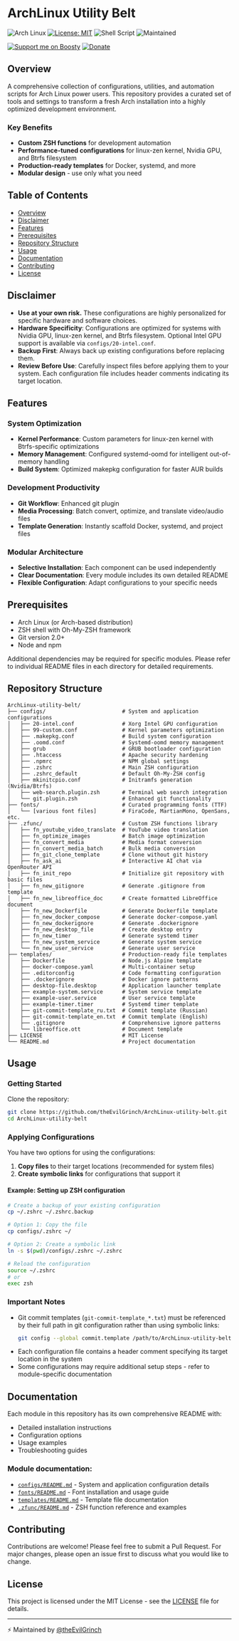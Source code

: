 # ArchLinux Utility Belt

![Arch Linux](https://img.shields.io/badge/Arch_Linux-1793D1?style=for-the-badge&logo=arch-linux&logoColor=white)
[![License: MIT](https://img.shields.io/badge/License-MIT-yellow.svg?style=for-the-badge)](LICENSE)
![Shell Script](https://img.shields.io/badge/shell_script-%23121011.svg?style=for-the-badge&logo=gnu-bash&logoColor=white)
![Maintained](https://img.shields.io/badge/Maintained%3F-yes-green.svg?style=for-the-badge)

[![Support me on Boosty](https://img.shields.io/badge/Boosty-Support%20me-%23f15f2c?style=for-the-badge)](https://boosty.to/theEvilGrinch/donate)
[![Donate](https://img.shields.io/badge/Donate-%23702ff4?style=for-the-badge)](https://yoomoney.ru/to/410016288289737)

## Overview

A comprehensive collection of configurations, utilities, and automation scripts for Arch Linux power users. This repository provides a curated set of tools and settings to transform a fresh Arch installation into a highly optimized development environment.

### Key Benefits
- **Custom ZSH functions** for development automation
- **Performance-tuned configurations** for linux-zen kernel, Nvidia GPU, and Btrfs filesystem
- **Production-ready templates** for Docker, systemd, and more
- **Modular design** - use only what you need

## Table of Contents

- [Overview](#overview)
- [Disclaimer](#disclaimer)
- [Features](#features)
- [Prerequisites](#prerequisites)
- [Repository Structure](#repository-structure)
- [Usage](#usage)
- [Documentation](#documentation)
- [Contributing](#contributing)
- [License](#license)

## Disclaimer

- **Use at your own risk.** These configurations are highly personalized for specific hardware and software choices.
- **Hardware Specificity**: Configurations are optimized for systems with Nvidia GPU, linux-zen kernel, and Btrfs filesystem. Optional Intel GPU support is available via `configs/20-intel.conf`.
- **Backup First**: Always back up existing configurations before replacing them.
- **Review Before Use**: Carefully inspect files before applying them to your system. Each configuration file includes header comments indicating its target location.

## Features

### System Optimization
- **Kernel Performance**: Custom parameters for linux-zen kernel with Btrfs-specific optimizations
- **Memory Management**: Configured systemd-oomd for intelligent out-of-memory handling
- **Build System**: Optimized makepkg configuration for faster AUR builds

### Development Productivity
- **Git Workflow**: Enhanced git plugin
- **Media Processing**: Batch convert, optimize, and translate video/audio files
- **Template Generation**: Instantly scaffold Docker, systemd, and project files

### Modular Architecture
- **Selective Installation**: Each component can be used independently
- **Clear Documentation**: Every module includes its own detailed README
- **Flexible Configuration**: Adapt configurations to your specific needs

## Prerequisites

- Arch Linux (or Arch-based distribution)
- ZSH shell with Oh-My-ZSH framework
- Git version 2.0+
- Node and npm

Additional dependencies may be required for specific modules. Please refer to individual README files in each directory for detailed requirements.

## Repository Structure

```
ArchLinux-utility-belt/
├── configs/                        # System and application configurations
│   ├── 20-intel.conf               # Xorg Intel GPU configuration
│   ├── 99-custom.conf              # Kernel parameters optimization
│   ├── .makepkg.conf               # Build system configuration
│   ├── .oomd.conf                  # Systemd-oomd memory management
│   ├── grub                        # GRUB bootloader configuration
│   ├── .htaccess                   # Apache security hardening
│   ├── .npmrc                      # NPM global settings
│   ├── .zshrc                      # Main ZSH configuration
│   ├── .zshrc_default              # Default Oh-My-ZSH config
│   ├── mkinitcpio.conf             # Initramfs generation (Nvidia/Btrfs)
│   ├── web-search.plugin.zsh       # Terminal web search integration
│   └── git.plugin.zsh              # Enhanced git functionality
├── fonts/                          # Curated programming fonts (TTF)
│   └── [various font files]        # FiraCode, MartianMono, OpenSans, etc.
├── .zfunc/                         # Custom ZSH functions library
│   ├── fn_youtube_video_translate  # YouTube video translation
│   ├── fn_optimize_images          # Batch image optimization
│   ├── fn_convert_media            # Media format conversion
│   ├── fn_convert_media_batch      # Bulk media conversion
│   ├── fn_git_clone_template       # Clone without git history
│   ├── fn_ask_ai                   # Interactive AI chat via OpenRouter API
│   ├── fn_init_repo                # Initialize git repository with basic files
│   ├── fn_new_gitignore            # Generate .gitignore from template
│   ├── fn_new_libreoffice_doc      # Create formatted LibreOffice document
│   ├── fn_new_Dockerfile           # Generate Dockerfile template
│   ├── fn_new_docker_compose       # Generate docker-compose.yaml
│   ├── fn_new_dockerignore         # Generate .dockerignore
│   ├── fn_new_desktop_file         # Create desktop entry
│   ├── fn_new_timer                # Generate systemd timer
│   ├── fn_new_system_service       # Generate system service
│   └── fn_new_user_service         # Generate user service
├── templates/                      # Production-ready file templates
│   ├── Dockerfile                  # Node.js Alpine template
│   ├── docker-compose.yaml         # Multi-container setup
│   ├── .editorconfig               # Code formatting configuration
│   ├── .dockerignore               # Docker ignore patterns
│   ├── desktop-file.desktop        # Application launcher template
│   ├── example-system.service      # System service template
│   ├── example-user.service        # User service template
│   ├── example-timer.timer         # Systemd timer template
│   ├── git-commit-template_ru.txt  # Commit template (Russian)
│   ├── git-commit-template_en.txt  # Commit template (English)
│   ├── .gitignore                  # Comprehensive ignore patterns
│   └── libreoffice.ott             # Document template
├── LICENSE                         # MIT License
└── README.md                       # Project documentation
```

## Usage

### Getting Started

Clone the repository:
```bash
git clone https://github.com/theEvilGrinch/ArchLinux-utility-belt.git
cd ArchLinux-utility-belt
```

### Applying Configurations

You have two options for using the configurations:
1. **Copy files** to their target locations (recommended for system files)
2. **Create symbolic links** for configurations that support it

#### Example: Setting up ZSH configuration

```bash
# Create a backup of your existing configuration
cp ~/.zshrc ~/.zshrc.backup

# Option 1: Copy the file
cp configs/.zshrc ~/

# Option 2: Create a symbolic link
ln -s $(pwd)/configs/.zshrc ~/.zshrc

# Reload the configuration
source ~/.zshrc
# or
exec zsh
```

### Important Notes

- Git commit templates (`git-commit-template_*.txt`) must be referenced by their full path in git configuration rather than using symbolic links:
  ```bash
  git config --global commit.template /path/to/ArchLinux-utility-belt/templates/git-commit-template_en.txt
  ```
- Each configuration file contains a header comment specifying its target location in the system
- Some configurations may require additional setup steps - refer to module-specific documentation

## Documentation

Each module in this repository has its own comprehensive README with:
- Detailed installation instructions
- Configuration options
- Usage examples
- Troubleshooting guides

### Module documentation:
- [`configs/README.md`](configs/README.md) - System and application configuration details
- [`fonts/README.md`](fonts/README.md) - Font installation and usage guide
- [`templates/README.md`](templates/README.md) - Template file documentation
- [`.zfunc/README.md`](.zfunc/README.md) - ZSH function reference and examples

## Contributing

Contributions are welcome! Please feel free to submit a Pull Request. For major changes, please open an issue first to discuss what you would like to change.

## License

This project is licensed under the MIT License - see the [LICENSE](LICENSE) file for details.

---

⚡ Maintained by [@theEvilGrinch](https://github.com/theEvilGrinch)
